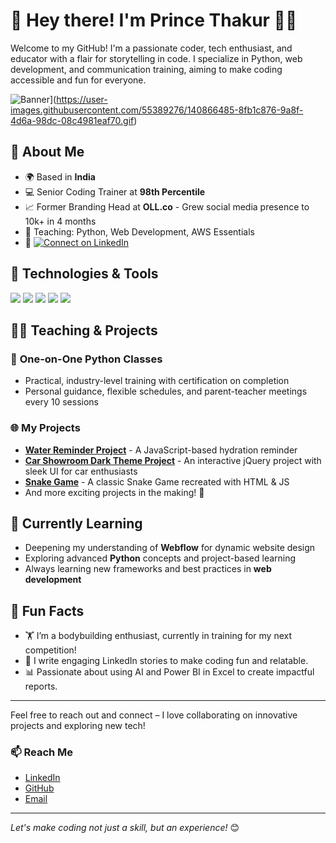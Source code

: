 # 👋 Hey there! I'm Prince Thakur 👨‍💻

Welcome to my GitHub! I'm a passionate coder, tech enthusiast, and educator with a flair for storytelling in code. I specialize in Python, web development, and communication training, aiming to make coding accessible and fun for everyone.

![Banner]([)](https://user-images.githubusercontent.com/55389276/140866485-8fb1c876-9a8f-4d6a-98dc-08c4981eaf70.gif) <!-- Add your own banner URL here -->

## 🚀 About Me

- 🌍 Based in **India**
- 💻 Senior Coding Trainer at **98th Percentile**
- 📈 Former Branding Head at **OLL.co** - Grew social media presence to 10k+ in 4 months
- 🌟 Teaching: Python, Web Development, AWS Essentials
- 💬 <a href="https://www.linkedin.com/in/prince-thakur-/" target="_blank">
  <img src="https://img.shields.io/badge/LinkedIn-Connect-blue?logo=linkedin" alt="Connect on LinkedIn">
</a>


## 🔧 Technologies & Tools

<p>
  <img src="https://img.shields.io/badge/Python-3776AB?style=for-the-badge&logo=python&logoColor=white" />
  <img src="https://img.shields.io/badge/JavaScript-F7DF1E?style=for-the-badge&logo=javascript&logoColor=black" />
  <img src="https://img.shields.io/badge/HTML-E34F26?style=for-the-badge&logo=html5&logoColor=white" />
  <img src="https://img.shields.io/badge/CSS-1572B6?style=for-the-badge&logo=css3&logoColor=white" />
  <img src="https://img.shields.io/badge/AWS-232F3E?style=for-the-badge&logo=amazon-aws&logoColor=white" />
  <!-- Add more badges for your tech stack here -->
</p>

## 👨‍🏫 Teaching & Projects

### 💼 **One-on-One Python Classes**
  - Practical, industry-level training with certification on completion
  - Personal guidance, flexible schedules, and parent-teacher meetings every 10 sessions

### 🌐 **My Projects**
  - **[Water Reminder Project](https://github.com/yourusername/yourproject)** - A JavaScript-based hydration reminder
  - **[Car Showroom Dark Theme Project](https://github.com/yourusername/yourproject)** - An interactive jQuery project with sleek UI for car enthusiasts
  - **[Snake Game](https://github.com/yourusername/yourproject)** - A classic Snake Game recreated with HTML & JS
  - And more exciting projects in the making! 🚧

## 🎯 Currently Learning

- Deepening my understanding of **Webflow** for dynamic website design
- Exploring advanced **Python** concepts and project-based learning
- Always learning new frameworks and best practices in **web development**

## 💪 Fun Facts

- 🏋️ I’m a bodybuilding enthusiast, currently in training for my next competition!
- 📝 I write engaging LinkedIn stories to make coding fun and relatable.
- 📊 Passionate about using AI and Power BI in Excel to create impactful reports.

---

Feel free to reach out and connect – I love collaborating on innovative projects and exploring new tech!

### 📫 Reach Me
- [LinkedIn](https://linkedin.com/in/your-link)
- [GitHub](https://github.com/yourusername)
- [Email](mailto:your.email@example.com)

---

*Let's make coding not just a skill, but an experience!* 😊
